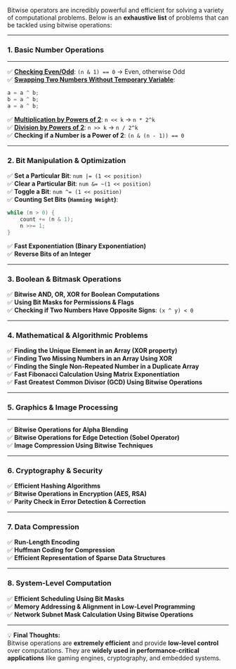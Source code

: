 Bitwise operators are incredibly powerful and efficient for solving a variety of computational problems. Below is an **exhaustive list** of problems that can be tackled using bitwise operations:

----------

### **1. Basic Number Operations**
---
✅ [**Checking Even/Odd**](https://github.com/sahoog2/Preparation_Notes/blob/main/DSA/Bits/OddEven.md): `(n & 1) == 0` → Even, otherwise Odd  
✅ [**Swapping Two Numbers Without Temporary Variable**](https://github.com/sahoog2/Preparation_Notes/blob/main/DSA/Bits/Swap%20Numbers.md):

```java
a = a ^ b;
b = a ^ b;
a = a ^ b;

```

✅ [**Multiplication by Powers of 2**](https://github.com/sahoog2/Preparation_Notes/blob/main/DSA/Bits/Multiplication%20by%20Powers%20of%202.md): `n << k` → `n * 2^k`  
✅ [**Division by Powers of 2**](https://github.com/sahoog2/Preparation_Notes/blob/main/DSA/Bits/Division%20by%20Powers%20of%202.md): `n >> k` → `n / 2^k`  
✅ **Checking if a Number is a Power of 2**: `(n & (n - 1)) == 0`

----------

### **2. Bit Manipulation & Optimization**

✅ **Set a Particular Bit**: `num |= (1 << position)`  
✅ **Clear a Particular Bit**: `num &= ~(1 << position)`  
✅ **Toggle a Bit**: `num ^= (1 << position)`  
✅ **Counting Set Bits (`Hamming Weight`)**:

```java
while (n > 0) {
    count += (n & 1);
    n >>= 1;
}

```

✅ **Fast Exponentiation (Binary Exponentiation)**  
✅ **Reverse Bits of an Integer**

----------

### **3. Boolean & Bitmask Operations**

✅ **Bitwise AND, OR, XOR for Boolean Computations**  
✅ **Using Bit Masks for Permissions & Flags**  
✅ **Checking if Two Numbers Have Opposite Signs**: `(x ^ y) < 0`

----------

### **4. Mathematical & Algorithmic Problems**

✅ **Finding the Unique Element in an Array (XOR property)**  
✅ **Finding Two Missing Numbers in an Array Using XOR**  
✅ **Finding the Single Non-Repeated Number in a Duplicate Array**  
✅ **Fast Fibonacci Calculation Using Matrix Exponentiation**  
✅ **Fast Greatest Common Divisor (GCD) Using Bitwise Operations**

----------

### **5. Graphics & Image Processing**
---
✅ **Bitwise Operations for Alpha Blending**  
✅ **Bitwise Operations for Edge Detection (Sobel Operator)**  
✅ **Image Compression Using Bitwise Techniques**

----------

### **6. Cryptography & Security**

✅ **Efficient Hashing Algorithms**  
✅ **Bitwise Operations in Encryption (AES, RSA)**  
✅ **Parity Check in Error Detection & Correction**

----------

### **7. Data Compression**

✅ **Run-Length Encoding**  
✅ **Huffman Coding for Compression**  
✅ **Efficient Representation of Sparse Data Structures**

----------

### **8. System-Level Computation**

✅ **Efficient Scheduling Using Bit Masks**  
✅ **Memory Addressing & Alignment in Low-Level Programming**  
✅ **Network Subnet Mask Calculation Using Bitwise Operations**

----------

💡 **Final Thoughts:**  
Bitwise operations are **extremely efficient** and provide **low-level control** over computations. They are **widely used in performance-critical applications** like gaming engines, cryptography, and embedded systems.
